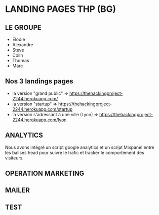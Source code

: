 # LANDING PAGES THP (BG)


## LE GROUPE

- Elodie
- Alexandre
- Steve
- Colin
- Thomas
- Marc

## Nos 3 landings pages

- la version "grand public" => https://thehackingproject-2244.herokuapp.com/
- la version "startup" => https://thehackingproject-2244.herokuapp.com/startup
- la version s'adressant à une ville (Lyon) => https://thehackingproject-2244.herokuapp.com/lyon

## ANALYTICS

Nous avons intégré un script google analytics et un script Mixpanel entre les balises head pour suivre le trafic et tracker le comportement des visiteurs.


## OPERATION MARKETING




## MAILER



## TEST 
